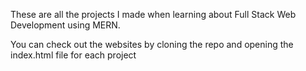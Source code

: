 These are all the projects I made when learning about Full Stack Web Development using MERN.

You can check out the websites by cloning the repo and opening the index.html file for each project
